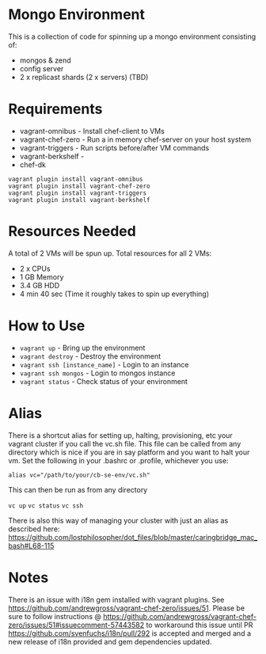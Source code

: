 Mongo Environment
=================
This is a collection of code for spinning up a mongo environment consisting of:
* mongos & zend
* config server
* 2 x replicast shards (2 x servers) (TBD)

Requirements
============
* vagrant-omnibus - Install chef-client to VMs
* vagrant-chef-zero - Run a in memory chef-server on your host system
* vagrant-triggers - Run scripts before/after VM commands
* vagrant-berkshelf -
* chef-dk

```
vagrant plugin install vagrant-omnibus
vagrant plugin install vagrant-chef-zero
vagrant plugin install vagrant-triggers
vagrant plugin install vagrant-berkshelf
```

Resources Needed
================
A total of 2 VMs will be spun up.  Total resources for all 2 VMs:
* 2 x CPUs
* 1 GB Memory
* 3.4 GB HDD
* 4 min 40 sec (Time it roughly takes to spin up everything)

How to Use
==========
* `vagrant up` - Bring up the environment
* `vagrant destroy` - Destroy the environment
* `vagrant ssh [instance_name]` - Login to an instance
* `vagrant ssh mongos` - Login to mongos instance
* `vagrant status` - Check status of your environment

Alias
=====
There is a shortcut alias for setting up, halting, provisioning, etc your vagrant cluster if you call the vc.sh file.  This file can be called from
any directory which is nice if you are in say platform and you want to halt your vm. Set the following in your .bashrc or .profile, whichever you use:

`alias vc="/path/to/your/cb-se-env/vc.sh"`

This can then be run as from any directory

`vc up`
`vc status`
`vc ssh`

There is also this way of managing your cluster with just an alias as described here: https://github.com/lostphilosopher/dot_files/blob/master/caringbridge_mac_bash#L68-115

Notes
=====
There is an issue with i18n gem installed with vagrant plugins.  See https://github.com/andrewgross/vagrant-chef-zero/issues/51.  Please be sure to follow instructions @ https://github.com/andrewgross/vagrant-chef-zero/issues/51#issuecomment-57443582 to workaround this issue until PR https://github.com/svenfuchs/i18n/pull/292 is accepted and merged and a new release of i18n provided and gem dependencies updated.
